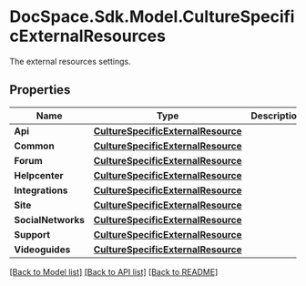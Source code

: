 # DocSpace.Sdk.Model.CultureSpecificExternalResources
The external resources settings.

## Properties

Name | Type | Description | Notes
------------ | ------------- | ------------- | -------------
**Api** | [**CultureSpecificExternalResource**](CultureSpecificExternalResource.md) |  | [optional] 
**Common** | [**CultureSpecificExternalResource**](CultureSpecificExternalResource.md) |  | [optional] 
**Forum** | [**CultureSpecificExternalResource**](CultureSpecificExternalResource.md) |  | [optional] 
**Helpcenter** | [**CultureSpecificExternalResource**](CultureSpecificExternalResource.md) |  | [optional] 
**Integrations** | [**CultureSpecificExternalResource**](CultureSpecificExternalResource.md) |  | [optional] 
**Site** | [**CultureSpecificExternalResource**](CultureSpecificExternalResource.md) |  | [optional] 
**SocialNetworks** | [**CultureSpecificExternalResource**](CultureSpecificExternalResource.md) |  | [optional] 
**Support** | [**CultureSpecificExternalResource**](CultureSpecificExternalResource.md) |  | [optional] 
**Videoguides** | [**CultureSpecificExternalResource**](CultureSpecificExternalResource.md) |  | [optional] 

[[Back to Model list]](../README.md#documentation-for-models) [[Back to API list]](../README.md#documentation-for-api-endpoints) [[Back to README]](../README.md)

